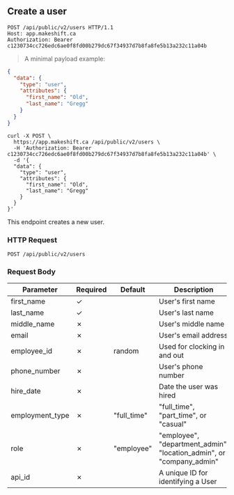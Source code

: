 ## Create a user

```http
POST /api/public/v2/users HTTP/1.1
Host: app.makeshift.ca
Authorization: Bearer c1230734cc726edc6ae0f8fd00b279dc67f34937d7b8fa8fe5b13a232c11a04b
```

> A minimal payload example:

```json
{
  "data": {
    "type": "user",
    "attributes": {
      "first_name": "Old",
      "last_name": "Gregg"
    }
  }
}
```

```shell
curl -X POST \
  https://app.makeshift.ca /api/public/v2/users \
  -H 'Authorization: Bearer c1230734cc726edc6ae0f8fd00b279dc67f34937d7b8fa8fe5b13a232c11a04b' \
  -d '{
  "data": {
    "type": "user",
    "attributes": {
      "first_name": "Old",
      "last_name": "Gregg"
    }
  }
}'
```

This endpoint creates a new user.

### HTTP Request

`POST /api/public/v2/users`

### Request Body

Parameter          | Required | Default     | Description
---------          | -------- | -------     | -----------
first_name         | ✓        |             | User's first name
last_name          | ✓        |             | User's last name
middle_name        | ✗        |             | User's middle name
email              | ✗        |             | User's email address
employee_id        | ✗        | random      | Used for clocking in and out
phone_number       | ✗        |             | User's phone number
hire_date          | ✗        |             | Date the user was hired
employment_type    | ✗        | "full_time" | "full_time", "part_time", or "casual"
role               | ✗        | "employee"  | "employee", "department_admin", "location_admin", or "company_admin"
api_id             | ✗        |             | A unique ID for identifying a User
